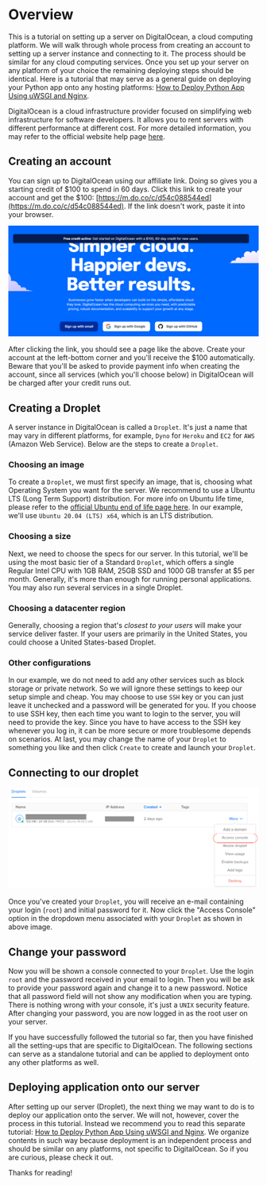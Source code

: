 # Overview

This is a tutorial on setting up a server on DigitalOcean, a cloud computing platform. We will walk through whole process from creating an account to setting up a server instance and connecting to it. The process should be similar for any cloud computing services. Once you set up your server on any platform of your choice the remaining deploying steps should be identical. Here is a tutorial that may serve as a general guide on deploying your Python app onto any hosting platforms: [How to Deploy Python App Using uWSGI and Nginx](https://github.com/tecladocode/rest-apis-flask-python/blob/master/guides/How%20To%20Deploy%20Python%20App%20Using%20uWSGI%20And%20Nginx.pdf).

DigitalOcean is a cloud infrastructure provider focused on simplifying web infrastructure for software developers. It allows you to rent servers with different performance at different cost. For more detailed information, you may refer to the official website help page [here](https://www.digitalocean.com/help/).

## Creating an account

You can sign up to DigitalOcean using our affiliate link. Doing so gives you a starting credit of $100 to spend in 60 days. Click this link to create your account and get the $100: [https://m.do.co/c/d54c088544ed](https://m.do.co/c/d54c088544ed). If the link doesn't work, paste it into your browser.

![Create an account](assets/DigitalOcean/create_account.png)

After clicking the link, you should see a page like the above. Create your account at the left-bottom corner and you'll receive the $100 automatically. Beware that you'll be asked to provide payment info when creating the account, since all services (which you'll choose below) in DigitalOcean will be charged after your credit runs out.

## Creating a Droplet

A server instance in DigitalOcean is called a `Droplet`. It's just a name that may vary in different platforms, for example, `Dyno` for `Heroku` and `EC2` for `AWS` (Amazon Web Service). Below are the steps to create a `Droplet`.

### Choosing an image

To create a `Droplet`, we must first specify an image, that is, choosing what Operating System you want for the server. We recommend to use a Ubuntu LTS (Long Term Support) distribution. For more info on Ubuntu life time, please refer to the [official Ubuntu end of life page here](https://www.ubuntu.com/info/release-end-of-life). In our example, we'll use `Ubuntu 20.04 (LTS) x64`, which is an LTS distribution.

### Choosing a size

Next, we need to choose the specs for our server. In this tutorial, we'll be using the most basic tier of a Standard `Droplet`, which offers a single Regular Intel CPU with 1GB RAM, 25GB SSD and 1000 GB transfer at $5 per month. Generally, it's more than enough for running personal applications. You may also run several services in a single Droplet.

### Choosing a datacenter region

Generally, choosing a region that's _closest to your users_ will make your service deliver faster. If your users are primarily in the United States, you could choose a United States-based Droplet.

### Other configurations

In our example, we do not need to add any other services such as block storage or private network. So we will ignore these settings to keep our setup simple and cheap. You may choose to use `SSH` key or you can just leave it unchecked and a password will be generated for you. If you choose to use SSH key, then each time you want to login to the server, you will need to provide the key. Since you have to have access to the SSH key whenever you log in, it can be more secure or more troublesome depends on scenarios. At last, you may change the name of your `Droplet` to something you like and then click `Create` to create and launch your `Droplet`.

## Connecting to our droplet

![DigitalOcean Access Console](assets/DigitalOcean/access_console.png)

Once you've created your `Droplet`, you will receive an e-mail containing your login (`root`) and initial password for it. Now click the "Access Console" option in the dropdown menu associated with your `Droplet` as shown in above image.

## Change your password

Now you will be shown a console connected to your `Droplet`. Use the login `root` and the password received in your email to login. Then you will be ask to provide your password again and change it to a new password. Notice that all password field will not show any modification when you are typing. There is nothing wrong with your console, it's just a `UNIX` security feature. After changing your password, you are now logged in as the root user on your server.

If you have successfully followed the tutorial so far, then you have finished all the setting-ups that are specific to DigitalOcean. The following sections can serve as a standalone tutorial and can be applied to deployment onto any other platforms as well.

## Deploying application onto our server

After setting up our server (Droplet), the next thing we may want to do is to deploy our application onto the server. We will not, however, cover the process in this tutorial. Instead we recommend you to read this separate tutorial: [How to Deploy Python App Using uWSGI and Nginx](https://github.com/tecladocode/rest-apis-flask-python/blob/master/guides/How%20To%20Deploy%20Python%20App%20Using%20uWSGI%20And%20Nginx.pdf). We organize contents in such way because deployment is an independent process and should be similar on any platforms, not specific to DigitalOcean. So if you are curious, please check it out.

Thanks for reading!

